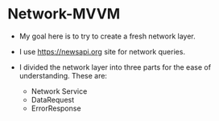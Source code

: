 # Network-MVVM

- My goal here is to try to create a fresh network layer. 

- I use https://newsapi.org site for network queries.

- I divided the network layer into three parts for the ease of understanding. These are: 
   - Network Service
   - DataRequest
   - ErrorResponse
   



